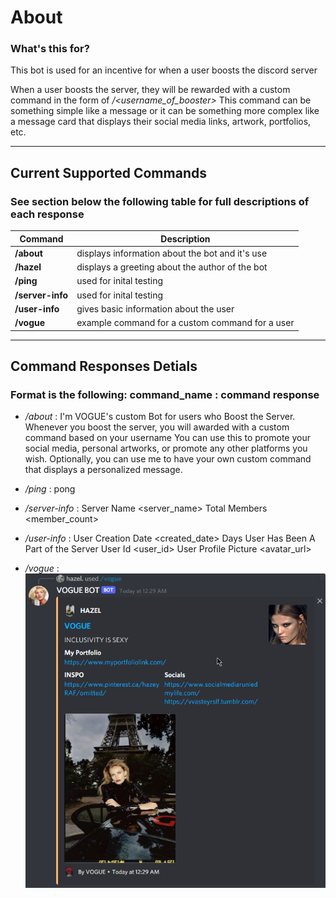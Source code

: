 # About

### What's this for?

This bot is used for an incentive for when a user boosts the discord server

When a user boosts the server, they will be rewarded with a custom command in the form of _/<username_of_booster>_
This command can be something simple like a message or it can be something more complex like a message card that displays their social media links, artwork, portfolios, etc.

---

## Current Supported Commands

### See section below the following table for full descriptions of each response

| Command          | Description                                     |
| ---------------- | ----------------------------------------------- |
| **/about**       | displays information about the bot and it's use |
| **/hazel**       | displays a greeting about the author of the bot |
| **/ping**        | used for inital testing                         |
| **/server-info** | used for inital testing                         |
| **/user-info**   | gives basic information about the user          |
| **/vogue**       | example command for a custom command for a user |

---

## Command Responses Detials

### Format is the following: command_name : command response

- _/about_ : I'm VOGUE's custom Bot for users who Boost the Server.
  Whenever you boost the server, you will awarded with a custom command based on your username
  You can use this to promote your social media, personal artworks, or promote any other platforms you wish.
  Optionally, you can use me to have your own custom command that displays a personalized message.

- _/ping_ : pong

- _/server-info_ : Server Name <server_name>
  Total Members <member_count>

- _/user-info_ : User Creation Date <created_date>
  Days User Has Been A Part of the Server <days>
  User Id <user_id>
  User Profile Picture <avatar_url>

- _/vogue_ : 
![Example of a Social Media Card](/images/card-example.png "Social Media Card")
